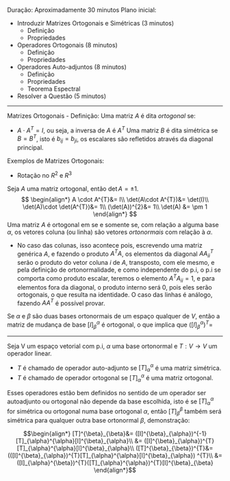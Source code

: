 Duração: Aproximadamente $30$ minutos
Plano inicial:
- Introduzir Matrizes Ortogonais e Simétricas (3 minutos)
	- Definição
	- Propriedades
- Operadores Ortogonais (8 minutos)
	- Definição
	- Propriedades
- Operadores Auto-adjuntos (8 minutos)
	- Definição
	- Propriedades
	- Teorema Espectral 
- Resolver a Questão (5 minutos)
___
Matrizes Ortogonais - Definição:
Uma matriz $A$ é dita *ortogonal* se:
- $A \cdot A^{T}=I$, ou seja, a inversa de $A$ é $A^{T}$
Uma matriz $B$ é dita simétrica se $B = B^{T}$, isto é $b_{ij}=b_{ji}$, os escalares são refletidos através da diagonal principal.

Exemplos de Matrizes Ortogonais:
- Rotação no $R^{2}$ e $R^{3}$

Seja $A$ uma matriz ortogonal, então $\det{A} = \pm 1$.
$$
\begin{align*}
A \cdot A^{T}&= I\\
\det(A\cdot A^{T})&= \det(I)\\
\det(A)\cdot \det(A^{T})&= 1\\
(\det(A))^{2}&= 1\\
\det(A) &= \pm 1
\end{align*}
$$
Uma matriz $A$ é ortogonal em se e somente se, com relação a alguma base $\alpha$, os vetores coluna (ou linha) são vetores *ortonormais* com relação à $\alpha$.
- No caso das colunas, isso acontece pois, escrevendo uma matriz genérica $A$, e fazendo o produto $A^{T}A$, os elementos da diagonal $AA^{T}_{ii}$ serão o produto do vetor coluna $i$ de $A$, transposto, com ele mesmo, e pela definição de ortonormalidade, e como independente do p.i, o p.i se comporta como produto escalar, teremos o elemento $A^{T}A_{ii}= 1$, e para elementos fora da diagonal, o produto interno será $0$, pois eles serão ortogonais, o que resulta na identidade. O caso das linhas é análogo, fazendo $AA^{T}$ é possível provar.

Se $\alpha$ e $\beta$ são duas bases ortonormais de um espaço qualquer de $V$, então a matriz de mudança de base $[I]^{\alpha}_{\beta}$ é ortogonal, o que implica que $([I]^{\alpha}_{\beta})^{T}=$
____
Seja V um espaço vetorial com p.i, $\alpha$ uma base ortonormal e $T:V \rightarrow V$ um operador linear.
- $T$ é chamado de operador auto-adjunto se $[T]^{\alpha}_{\alpha}$ é uma matriz simétrica.
- $T$ é chamado de operador ortogonal se $[T]^{\alpha}_{\alpha}$ é uma matriz ortogonal.

Esses operadores estão bem definidos no sentido de um operador ser autoadjunto ou ortogonal não depende da base escolhida, isto é se $[T]_{\alpha}^{\alpha}$ for simétrica ou ortogonal numa base ortogonal $\alpha$, então $[T]^{\beta}_{\beta}$ também será simétrica para qualquer outra base ortonormal $\beta$, demonstração:

$$\begin{align*}
[T]^{\beta}_{\beta}&= ([I]^{\beta}_{\alpha})^{-1}[T]_{\alpha}^{\alpha}[I]^{\beta}_{\alpha}\\
&= ([I]^{\beta}_{\alpha})^{T}[T]_{\alpha}^{\alpha}[I]^{\beta}_{\alpha}\\
([T]^{\beta}_{\beta})^{T}&=(([I]^{\beta}_{\alpha})^{T}[T]_{\alpha}^{\alpha}[I]^{\beta}_{\alpha}) ^{T}\\
&= ([I]_{\alpha}^{\beta})^{T}([T]_{\alpha}^{\alpha})^{T}[I]^{\beta}_{\beta}
\end{align*}$$